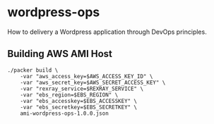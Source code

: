 # wordpress-ops

How to delivery a Wordpress application through DevOps principles.

## Building AWS AMI Host

```
./packer build \
    -var "aws_access_key=$AWS_ACCESS_KEY_ID" \
    -var "aws_secret_key=$AWS_SECRET_ACCESS_KEY" \
    -var "rexray_service=$REXRAY_SERVICE" \
    -var "ebs_region=$EBS_REGION" \
    -var "ebs_accesskey=$EBS_ACCESSKEY" \
    -var "ebs_secretkey=$EBS_SECRETKEY" \
    ami-wordpress-ops-1.0.0.json
```